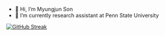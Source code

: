 - 👋 Hi, I’m Myungjun Son
- 🌱 I’m currently research assistant at Penn State University

[![GitHub Streak](https://github-readme-streak-stats.herokuapp.com?user=mjaysonnn)](https://git.io/streak-stats)


<!---
mjaysonnn/mjaysonnn is a ✨ special ✨ repository because its `README.md` (this file) appears on your GitHub profile.
You can click the Preview link to take a look at your changes.
--->
